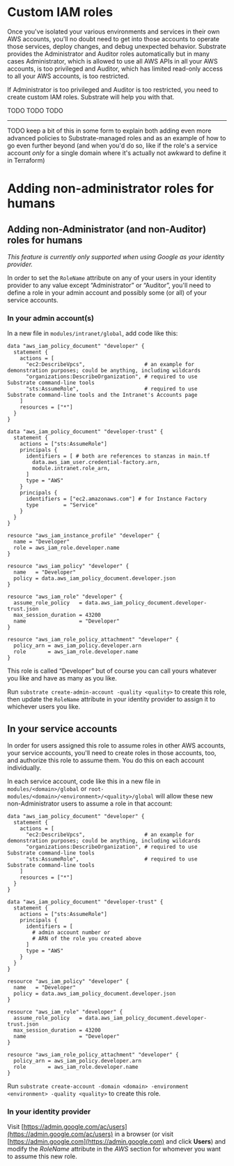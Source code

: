 # Custom IAM roles

Once you've isolated your various environments and services in their own AWS accounts, you'll no doubt need to get into those accounts to operate those services, deploy changes, and debug unexpected behavior. Substrate provides the Administrator and Auditor roles automatically but in many cases Administrator, which is allowed to use all AWS APIs in all your AWS accounts, is too privileged and Auditor, which has limited read-only access to all your AWS accounts, is too restricted.

If Administrator is too privileged and Auditor is too restricted, you need to create custom IAM roles. Substrate will help you with that.

TODO TODO TODO






----

TODO keep a bit of this in some form to explain both adding even more advanced policies to Substrate-managed roles and as an example of how to go even further beyond (and when you'd do so, like if the role's a service account _only_ for a single domain where it's actually not awkward to define it in Terraform)

# Adding non-administrator roles for humans

## Adding non-Administrator (and non-Auditor) roles for humans

_This feature is currently only supported when using Google as your identity provider._

In order to set the `RoleName` attribute on any of your users in your identity provider to any value except “Administrator” or “Auditor”, you'll need to define a role in your admin account and possibly some (or all) of your service accounts.

### In your admin account(s)

In a new file in `modules/intranet/global`, add code like this:

```
data "aws_iam_policy_document" "developer" {
  statement {
    actions = [
      "ec2:DescribeVpcs",                   # an example for demonstration purposes; could be anything, including wildcards
      "organizations:DescribeOrganization", # required to use Substrate command-line tools
      "sts:AssumeRole",                     # required to use Substrate command-line tools and the Intranet's Accounts page
    ]
    resources = ["*"]
  }
}

data "aws_iam_policy_document" "developer-trust" {
  statement {
    actions = ["sts:AssumeRole"]
    principals {
      identifiers = [ # both are references to stanzas in main.tf
        data.aws_iam_user.credential-factory.arn,
        module.intranet.role_arn,
      ]
      type = "AWS"
    }
    principals {
      identifiers = ["ec2.amazonaws.com"] # for Instance Factory
      type        = "Service"
    }
  }
}

resource "aws_iam_instance_profile" "developer" {
  name = "Developer"
  role = aws_iam_role.developer.name
}

resource "aws_iam_policy" "developer" {
  name   = "Developer"
  policy = data.aws_iam_policy_document.developer.json
}

resource "aws_iam_role" "developer" {
  assume_role_policy   = data.aws_iam_policy_document.developer-trust.json
  max_session_duration = 43200
  name                 = "Developer"
}

resource "aws_iam_role_policy_attachment" "developer" {
  policy_arn = aws_iam_policy.developer.arn
  role       = aws_iam_role.developer.name
}
```

This role is called “Developer” but of course you can call yours whatever you like and have as many as you like.

Run `substrate create-admin-account -quality <quality>` to create this role, then update the `RoleName` attribute in your identity provider to assign it to whichever users you like.

## In your service accounts

In order for users assigned this role to assume roles in other AWS accounts, your service accounts, you'll need to create roles in those accounts, too, and authorize this role to assume them. You do this on each account individually.

In each service account, code like this in a new file in `modules/<domain>/global` or `root-modules/<domain>/<environment>/<quality>/global` will allow these new non-Administrator users to assume a role in that account:

```
data "aws_iam_policy_document" "developer" {
  statement {
    actions = [
      "ec2:DescribeVpcs",                   # an example for demonstration purposes; could be anything, including wildcards
      "organizations:DescribeOrganization", # required to use Substrate command-line tools
      "sts:AssumeRole",                     # required to use Substrate command-line tools
    ]
    resources = ["*"]
  }
}

data "aws_iam_policy_document" "developer-trust" {
  statement {
    actions = ["sts:AssumeRole"]
    principals {
      identifiers = [
        # admin account number or
        # ARN of the role you created above
      ]
      type = "AWS"
    }
  }
}

resource "aws_iam_policy" "developer" {
  name   = "Developer"
  policy = data.aws_iam_policy_document.developer.json
}

resource "aws_iam_role" "developer" {
  assume_role_policy   = data.aws_iam_policy_document.developer-trust.json
  max_session_duration = 43200
  name                 = "Developer"
}

resource "aws_iam_role_policy_attachment" "developer" {
  policy_arn = aws_iam_policy.developer.arn
  role       = aws_iam_role.developer.name
}
```

Run `substrate create-account -domain <domain> -environment <environment> -quality <quality>` to create this role.

### In your identity provider

Visit [https://admin.google.com/ac/users](https://admin.google.com/ac/users) in a browser (or visit [https://admin.google.com](https://admin.google.com) and click **Users**) and modify the _RoleName_ attribute in the _AWS_ section for whomever you want to assume this new role.

